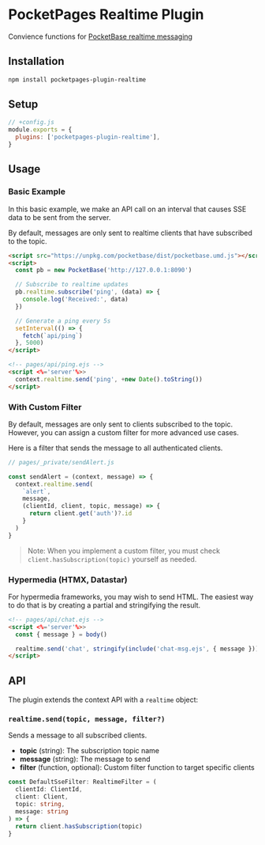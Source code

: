 # PocketPages Realtime Plugin

Convience functions for [PocketBase realtime messaging](https://pocketbase.io/docs/js-realtime/)

## Installation

```bash
npm install pocketpages-plugin-realtime
```

## Setup

```javascript
// +config.js
module.exports = {
  plugins: ['pocketpages-plugin-realtime'],
}
```

## Usage

### Basic Example

In this basic example, we make an API call on an interval that causes SSE data to be sent from the server.

By default, messages are only sent to realtime clients that have subscribed to the topic.

```html
<script src="https://unpkg.com/pocketbase/dist/pocketbase.umd.js"></script>
<script>
  const pb = new PocketBase('http://127.0.0.1:8090')

  // Subscribe to realtime updates
  pb.realtime.subscribe('ping', (data) => {
    console.log('Received:', data)
  })

  // Generate a ping every 5s
  setInterval(() => {
    fetch(`api/ping`)
  }, 5000)
</script>
```

```html
<!-- pages/api/ping.ejs -->
<script <%='server'%>>
  context.realtime.send('ping', +new Date().toString())
</script>
```

### With Custom Filter

By default, messages are only sent to clients subscribed to the topic. However, you can assign a custom filter for more advanced use cases.

Here is a filter that sends the message to all authenticated clients.

```js
// pages/_private/sendAlert.js

const sendAlert = (context, message) => {
  context.realtime.send(
    `alert`,
    message,
    (clientId, client, topic, message) => {
      return client.get('auth')?.id
    }
  )
}
```

> Note: When you implement a custom filter, you must check `client.hasSubscription(topic)` yourself as needed.

### Hypermedia (HTMX, Datastar)

For hypermedia frameworks, you may wish to send HTML. The easiest way to do that is by creating a partial and stringifying the result.

```html
<!-- pages/api/chat.ejs -->
<script <%='server'%>>
  const { message } = body()

  realtime.send('chat', stringify(include('chat-msg.ejs', { message })))
</script>
```

## API

The plugin extends the context API with a `realtime` object:

### `realtime.send(topic, message, filter?)`

Sends a message to all subscribed clients.

- **topic** (string): The subscription topic name
- **message** (string): The message to send
- **filter** (function, optional): Custom filter function to target specific clients

```ts
const DefaultSseFilter: RealtimeFilter = (
  clientId: ClientId,
  client: Client,
  topic: string,
  message: string
) => {
  return client.hasSubscription(topic)
}
```
